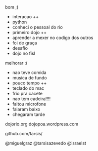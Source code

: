 bom ;)
 - interacao ++ 
 - python 
 - conheci o pessoal do rio
 - primeiro dojo ++
 - aprender a mexer no codigo dos outros
 - foi de graça
 - desafio
 - dojo no fisl
 
melhorar :(
 - nao teve comida
 - musica de fundo
 - pouco tempo ++
 - teclado do mac
 - frio pra cacete
 - nao tem cadeira!!!!
 - faltou microfone
 - falaram baixo
 - chegaram tarde

dojorio.org
dojopoa.wordpress.com

github.com/tarsis/

@miguelgraz
@tarsisazevedo
@israelst